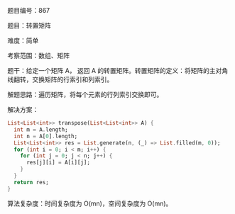 题目编号：867

题目：转置矩阵

难度：简单

考察范围：数组、矩阵

题干：给定一个矩阵 A， 返回 A 的转置矩阵。转置矩阵的定义：将矩阵的主对角线翻转，交换矩阵的行索引和列索引。

解题思路：遍历矩阵，将每个元素的行列索引交换即可。

解决方案：

```dart
List<List<int>> transpose(List<List<int>> A) {
  int m = A.length;
  int n = A[0].length;
  List<List<int>> res = List.generate(n, (_) => List.filled(m, 0));
  for (int i = 0; i < m; i++) {
    for (int j = 0; j < n; j++) {
      res[j][i] = A[i][j];
    }
  }
  return res;
}
```

算法复杂度：时间复杂度为 O(mn)，空间复杂度为 O(mn)。